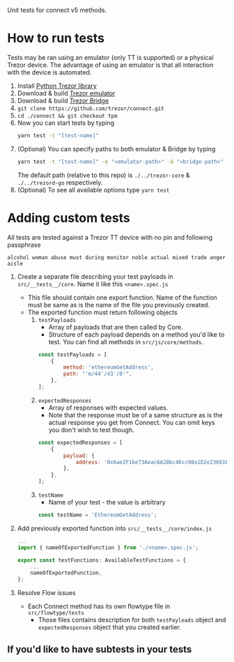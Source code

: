 Unit tests for connect v5 methods.

# How to run tests
Tests may be ran using an emulator (only TT is supported) or a physical Trezor device. The advantage of using an emulator is that all interaction with the device is automated.

1. Install [Python Trezor library](https://github.com/trezor/python-trezor)
2. Download & build [Trezor emulator](https://github.com/trezor/trezor-core/blob/master/docs/emulator.md)
3. Download & build [Trezor Bridge](https://github.com/trezor/trezord-go)
4. `git clone https://github.com/trezor/connect.git`
5. `cd ./connect && git checkout tpm`
6. Now you can start tests by typing
    ```bash
    yarn test -t "[test-name]"
    ```
7. (Optional) You can specify paths to both emulator & Bridge by typing
    ```bash
    yarn test -t "[test-name]" -e "<emulator-path>" -b "<bridge-path>"
    ```
    The default path (relative to this repo) is `./../trezor-core` & `./../trezord-go` respectively.
8. (Optional) To see all available options type `yarn test`

# Adding custom tests
All tests are tested against a Trezor TT device with no pin and following passphrase
```
alcohol woman abuse must during monitor noble actual mixed trade anger aisle
```

1. Create a separate file describing your test payloads in `src/__tests__/core`. Name it like this `<name>.spec.js`
    - This file should contain one export function. Name of the function must be same as is the name of the file you previously created.
    - The exported function must return following objects
        1. `testPayloads`
            - Array of payloads that are then called by Core.
            - Structure of each payload depends on a method you'd like to test. You can find all methods in `src/js/core/methods`.
            ```javascript
            const testPayloads = [
                {
                    method: 'ethereumGetAddress',
                    path: "'m/44'/43'/0'",
                },
            ];
            ```
        2. `expectedResponses`
            - Array of responses with expected values.
            - Note that the response must be of a same structure as is the actual response you get from Connect. You can omit keys you don't wish to test though.
            ```javascript
            const expectedResponses = [
                {
                    payload: {
                        address: '0x6ae2F16e73Aeac6A2Bbc46cc98a1D2e23661E6Fe',
                    },
                },
            ];
            ```
        3. `testName`
            - Name of your test - the value is arbitrary
            ```javascript
            const testName = 'EthereumGetAddress';
            ```

2. Add previously exported function into `src/__tests__/core/index.js`
    ```javascript
    ...
    import { nameOfExportedFunction } from './<name>.spec.js';

    export const testFunctions: AvailableTestFunctions = {
        ...
        nameOfExportedFunction,
    };
    ```

3. Resolve Flow issues
    - Each Connect method has its own flowtype file in `src/flowtype/tests`
        - Those files contains description for both `testPayloads` object and `expectedResponses` object that you created earlier.

## If you'd like to have subtests in your tests
